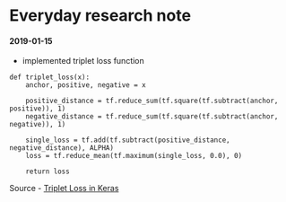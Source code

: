 # Everyday research note

#### 2019-01-15

* implemented triplet loss function
```
def triplet_loss(x):
    anchor, positive, negative = x

    positive_distance = tf.reduce_sum(tf.square(tf.subtract(anchor, positive)), 1)
    negative_distance = tf.reduce_sum(tf.square(tf.subtract(anchor, negative)), 1)

    single_loss = tf.add(tf.subtract(positive_distance, negative_distance), ALPHA)
    loss = tf.reduce_mean(tf.maximum(single_loss, 0.0), 0)

    return loss
```
Source - [Triplet Loss in Keras](https://codepad.co/snippet/F1uVDD5N)
